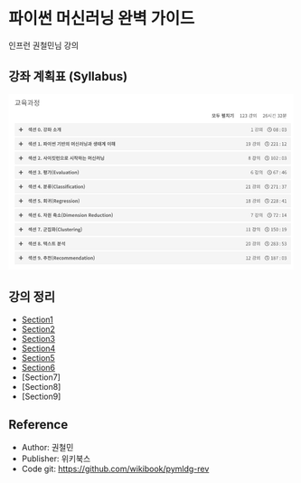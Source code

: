 # 파이썬 머신러닝 완벽 가이드
인프런 권철민님 강의<br>

## 강좌 계획표 (Syllabus)
![syllabus](../../../img/ml_guide.png)

## 강의 정리
- [Section1](https://velog.io/@gjtang/%ED%8C%8C%EC%9D%B4%EC%8D%AC-%EB%A8%B8%EC%8B%A0%EB%9F%AC%EB%8B%9D-%EC%99%84%EB%B2%BD-%EA%B0%80%EC%9D%B4%EB%93%9C-Section1)
- [Section2](https://velog.io/@gjtang/%ED%8C%8C%EC%9D%B4%EC%8D%AC-%EB%A8%B8%EC%8B%A0%EB%9F%AC%EB%8B%9D-%EC%99%84%EB%B2%BD-%EA%B0%80%EC%9D%B4%EB%93%9C-Section2)
- [Section3](https://velog.io/@gjtang/%ED%8C%8C%EC%9D%B4%EC%8D%AC-%EB%A8%B8%EC%8B%A0%EB%9F%AC%EB%8B%9D-%EC%99%84%EB%B2%BD-%EA%B0%80%EC%9D%B4%EB%93%9C-Section3)
- [Section4](https://velog.io/@gjtang/%ED%8C%8C%EC%9D%B4%EC%8D%AC-%EB%A8%B8%EC%8B%A0%EB%9F%AC%EB%8B%9D-%EC%99%84%EB%B2%BD-%EA%B0%80%EC%9D%B4%EB%93%9C-Section4)
- [Section5](https://velog.io/@gjtang/%ED%8C%8C%EC%9D%B4%EC%8D%AC-%EB%A8%B8%EC%8B%A0%EB%9F%AC%EB%8B%9D-%EC%99%84%EB%B2%BD-%EA%B0%80%EC%9D%B4%EB%93%9C-Section5)
- [Section6]()
- [Section7]
- [Section8] 
- [Section9]

## Reference
- Author: 권철민
- Publisher: 위키북스
- Code git: https://github.com/wikibook/pymldg-rev